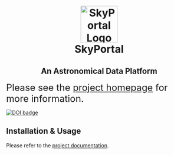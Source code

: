 <h1 align="center">
  <br>
  <img
    src="https://github.com/skyportal/skyportal/raw/master/static/images/skyportal_logo.png"
    alt="SkyPortal Logo"
    width="100px"
  />
  <br>
  SkyPortal
  <br>
</h1>

<h2 align="center">
An Astronomical Data Platform
</h2>

<p>
  <span style="font-size: 180%;">
  Please see the <a href="https://skyportal.io">project homepage</a> for more information.
  </span>
</p>

<p>
  <a style="border-width:0" href="https://doi.org/10.21105/joss.01247">
    <img src="http://joss.theoj.org/papers/10.21105/joss.01247/status.svg" alt="DOI badge" >
  </a>
</p>

## Installation & Usage

Please refer to the <a href="https://skyportal.io/docs">project documentation</a>.
